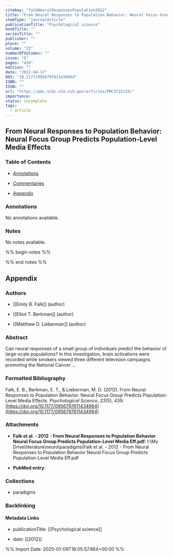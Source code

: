 ```yaml
---
citekey: "falkNeuralResponsesPopulation2012"
title: "From Neural Responses to Population Behavior: Neural Focus Group Predicts Population-Level Media Effects"
itemType: "journalArticle"
publicationTitle: "Psychological science"
bookTitle: ""
seriesTitle: ""
publisher: ""
place: ""
volume: "23"
numberOfVolumes: ""
issue: "5"
pages: "439"
edition: ""
date: "2012-04-17"
DOI: "10.1177/0956797611434964"
ISBN: ""
ISSN: ""
url: "https://pmc.ncbi.nlm.nih.gov/articles/PMC3725133/"
importance: 
status: incomplete
tags:
  - article
---
```


## From Neural Responses to Population Behavior: Neural Focus Group Predicts Population-Level Media Effects

### Table of Contents

- [Annotations](#annotations)

+ [Commentaries](#commentaries)

- [Appendix](#appendix)

### Annotations


No annotations available.


### Notes


No notes available.


%% begin notes %%

<!-- Write your personal notes here -->

%% end notes %%

## Appendix

### Authors


- [[Emily B. Falk]] (author)

- [[Elliot T. Berkman]] (author)

- [[Matthew D. Lieberman]] (author)



### Abstract

Can neural responses of a small group of individuals predict the behavior of large-scale populations? In this investigation, brain activations were recorded while smokers viewed three different television campaigns promoting the National Cancer ...


### Formatted Bibliography

Falk, E. B., Berkman, E. T., & Lieberman, M. D. (2012). From Neural Responses to Population Behavior: Neural Focus Group Predicts Population-Level Media Effects. _Psychological Science_, _23_(5), 439. [https://doi.org/10.1177/0956797611434964](https://doi.org/10.1177/0956797611434964)




### Attachments


- **Falk et al. - 2012 - From Neural Responses to Population Behavior Neural Focus Group Predicts Population-Level Media Eff.pdf**: I:\My Drive\literature\neuro\paradigms\Falk et al. - 2012 - From Neural Responses to Population Behavior Neural Focus Group Predicts Population-Level Media Eff.pdf

- **PubMed entry**: 




### Collections


- paradigms





### Backlinking


#### Metadata Links


- publicationTitle: [[Psychological science]]




- date: [[2012]]





<!-- Any additional notes or comments -->


%% Import Date: 2025-01-09T18:05:57.864+00:00 %%
